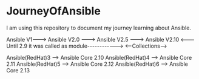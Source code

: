 # JourneyOfAnsible
I am using this repository to document my journey learning about Ansible.

Ansible V1---> Ansible V2.0 ---> Ansible V2.5 ---> Ansible V2.10
<---Until 2.9 it was called as module------------> <--Collections-->

Ansible(RedHat)3 --> Ansible Core 2.10
Ansible(RedHat)4 --> Ansible Core 2.11
Ansible(RedHat)5 --> Ansible Core 2.12
Ansible(RedHat)6 --> Ansible Core 2.13

